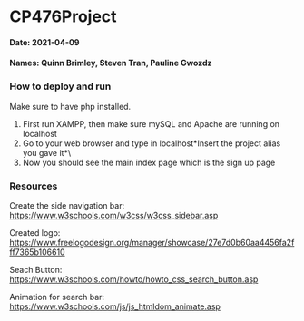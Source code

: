 # CP476Project
#### Date: 2021-04-09
#### Names: Quinn Brimley, Steven Tran, Pauline Gwozdz

### How to deploy and run
Make sure to have php installed.

1) First run XAMPP, then make sure mySQL and Apache are running on localhost
2) Go to your web browser and type in localhost\*Insert the project alias you gave it*\
3) Now you should see the main index page which is the sign up page

### Resources
Create the side navigation bar: https://www.w3schools.com/w3css/w3css_sidebar.asp

Created logo: https://www.freelogodesign.org/manager/showcase/27e7d0b60aa4456fa2fff7365b106610

Seach Button: https://www.w3schools.com/howto/howto_css_search_button.asp

Animation for search bar: https://www.w3schools.com/js/js_htmldom_animate.asp
